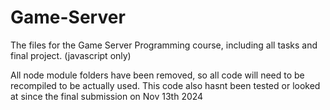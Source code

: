 # Game-Server

The files for the Game Server Programming course, including all tasks and final project. (javascript only)

All node module folders have been removed, so all code will need to be recompiled to be actually used. 
This code also hasnt been tested or looked at since the final submission on Nov 13th 2024
